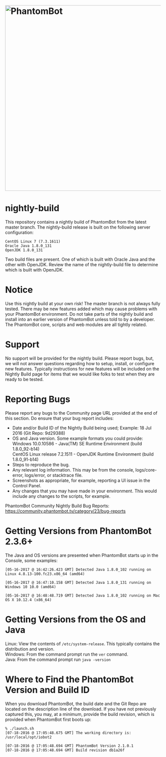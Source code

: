 # <img alt="PhantomBot" src="https://phantombot.tv/img/new-logo-dark-v2.png" width="600px"/>

# nightly-build
This repository contains a nightly build of PhantomBot from the latest master branch.  The nightly-build release is built on the following server configuration:

    CentOS Linux 7 (7.3.1611)
    Oracle Java 1.8.0_131
    OpenJDK 1.8.0_131
    
Two build files are present.  One of which is built with Oracle Java and the other with OpenJDK.  Review the name of the nightly-build file to determine which is built with OpenJDK.

# Notice
Use this nightly build at your own risk!  The master branch is not always fully tested.  There may be new features added which may cause problems with your PhantomBot environment.  Do not take parts of the nightly build and install into an earlier version of PhantomBot unless told to by a developer.  The PhantomBot core, scripts and web modules are all tightly related.

# Support
No support will be provided for the nightly build.  Please report bugs, but, we will not answer questions regarding how to setup, install, or configure new features.  Typically instructions for new features will be included on the Nightly Build page for items that we would like folks to test when they are ready to be tested.

# Reporting Bugs
Please report any bugs to the Community page URL provided at the end of this section. Do ensure that your bug report includes:

* Date and/or Build ID of the Nightly Build being used; Example: 18 Jul 2016 (Git Repo: 9d29388)
* OS and Java version.  Some example formats you could provide:    
    Windows 10.0.10586 - Java(TM) SE Runtime Environment (build 1.8.0_92-b14)    
    CentOS Linux release 7.2.1511 - OpenJDK Runtime Environment (build 1.8.0_91-b14)
* Steps to reproduce the bug.
* Any relevant log information.  This may be from the console, logs/core-error, logs/error, or stacktrace file.
* Screenshots as appropriate, for example, reporting a UI issue in the Control Panel.
* Any changes that you may have made in your environment.  This would include any changes to the scripts, for example.

PhantomBot Community Nightly Build Bug Reports:       
https://community.phantombot.tv/category/23/bug-reports

# Getting Versions from PhantomBot 2.3.6+
The Java and OS versions are presented when PhantomBot starts up in the Console, some examples:
```
[05-16-2017 @ 16:42:26.423 GMT] Detected Java 1.8.0_102 running on Linux 4.8.13-100.fc23.x86_64 (amd64)

[05-16-2017 @ 16:47:10.158 GMT] Detected Java 1.8.0_131 running on Windows 10 10.0 (amd64)

[05-16-2017 @ 16:48:48.719 GMT] Detected Java 1.8.0_102 running on Mac OS X 10.12.4 (x86_64)
```

# Getting Versions from the OS and Java
Linux: View the contents of ```/etc/system-release```.  This typically contains the distribution and version.    
Windows: From the command prompt run the ```ver``` command.    
Java: From the command prompt run ```java -version```

# Where to Find the PhantomBot Version and Build ID
When you download PhantomBot, the build date and the Git Repo are located on the description line of the download.  If you have not previously captured this, you may, at a minimum, provide the build revision, which is provided when PhantomBot first boots up:    
```
% ./launch.sh 
[07-18-2016 @ 17:05:48.675 GMT] The working directory is: /usr/local/opt/iobot2

[07-18-2016 @ 17:05:48.694 GMT] PhantomBot Version 2.1.0.1
[07-18-2016 @ 17:05:48.694 GMT] Build revision db1a26f
```
